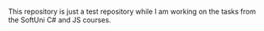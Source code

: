 This repository is just a test repository while I am working on the tasks from the SoftUni C#  and JS courses.
